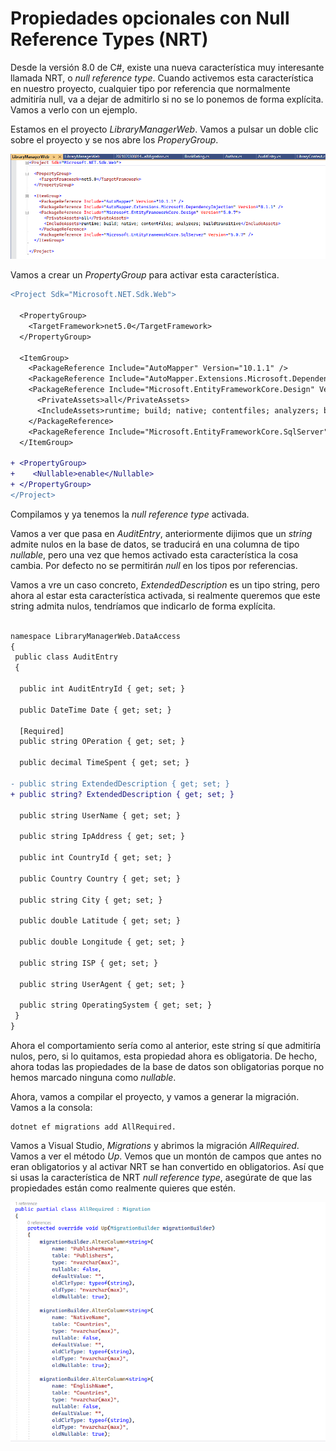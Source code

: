 # Propiedades opcionales con Null Reference Types (NRT)

Desde la versión 8.0 de C#, existe una nueva característica muy interesante llamada NRT, o _null reference type_. Cuando activemos esta característica en nuestro proyecto, cualquier tipo por referencia que normalmente admitiría null, va a dejar de admitirlo si no se lo ponemos de forma explícita. Vamos a verlo con un ejemplo.

Estamos en el proyecto _LibraryManagerWeb_. Vamos a pulsar un doble clic sobre el proyecto y se nos abre los _ProperyGroup_.

 <img src="./content/property-group.png" style="zoom:80%">

Vamos a crear un _PropertyGroup_ para activar esta característica.

```diff
<Project Sdk="Microsoft.NET.Sdk.Web">

  <PropertyGroup>
    <TargetFramework>net5.0</TargetFramework>
  </PropertyGroup>

  <ItemGroup>
    <PackageReference Include="AutoMapper" Version="10.1.1" />
    <PackageReference Include="AutoMapper.Extensions.Microsoft.DependencyInjection" Version="8.1.1" />
    <PackageReference Include="Microsoft.EntityFrameworkCore.Design" Version="5.0.7">
      <PrivateAssets>all</PrivateAssets>
      <IncludeAssets>runtime; build; native; contentfiles; analyzers; buildtransitive</IncludeAssets>
    </PackageReference>
    <PackageReference Include="Microsoft.EntityFrameworkCore.SqlServer" Version="5.0.7" />
  </ItemGroup>

+ <PropertyGroup>
+    <Nullable>enable</Nullable>
+ </PropertyGroup>
</Project>
```

Compilamos y ya tenemos la _null reference type_ activada.

Vamos a ver que pasa en _AuditEntry_, anteriormente dijimos que un _string_ admite nulos en la base de datos, se traducirá en una columna de tipo _nullable_, pero una vez que hemos activado esta característica la cosa cambia. Por defecto no se permitirán _null_ en los tipos por referencias.

Vamos a vre un caso concreto, _ExtendedDescription_ es un tipo string, pero ahora al estar esta característica activada, si realmente queremos que este string admita nulos, tendríamos que indicarlo de forma explícita.

```diff

namespace LibraryManagerWeb.DataAccess
{
 public class AuditEntry
 {

  public int AuditEntryId { get; set; }

  public DateTime Date { get; set; }

  [Required]
  public string OPeration { get; set; }

  public decimal TimeSpent { get; set; }

- public string ExtendedDescription { get; set; }
+ public string? ExtendedDescription { get; set; }
  
  public string UserName { get; set; }

  public string IpAddress { get; set; }

  public int CountryId { get; set; }

  public Country Country { get; set; }

  public string City { get; set; }

  public double Latitude { get; set; }

  public double Longitude { get; set; }

  public string ISP { get; set; }

  public string UserAgent { get; set; }

  public string OperatingSystem { get; set; }
 }
}

```

Ahora el comportamiento sería como al anterior, este string sí que admitiría nulos, pero, si lo quitamos, esta propiedad ahora es obligatoria. De hecho, ahora todas las propiedades de la base de datos son obligatorias porque no hemos marcado ninguna como _nullable_.

Ahora, vamos a compilar el proyecto, y vamos a generar la migración. Vamos a la consola: 

```shell
dotnet ef migrations add AllRequired. 
```

Vamos a Visual Studio, _Migrations_ y abrimos la migración _AllRequired_. Vamos a ver el método _Up_. Vemos que un montón de campos que antes no eran obligatorios y al activar NRT se han convertido en obligatorios. Así que si usas la característica de NRT _null reference type_, asegúrate de que las propiedades están como realmente quieres que estén.

 <img src="./content/all-required.png" style="zoom:80%">